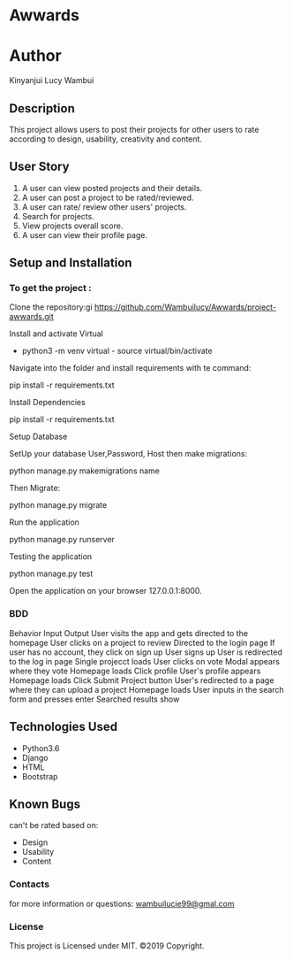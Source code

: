 # Awwards


# Author

Kinyanjui Lucy Wambui

## Description

This project allows users to post their projects for other users to rate according to design, usability, creativity and content.

## User Story

1. A user can view posted projects and their details.
2. A user can post a project to be rated/reviewed.
3. A user can rate/ review other users' projects.
4. Search for projects.
5. View projects overall score.
6. A user can view their profile page.

## Setup and Installation

### To get the project :

Clone the repository:gi
https://github.com/Wambuilucy/Awwards/project-awwards.git 

Install and activate Virtual

- python3 -m venv virtual - source virtual/bin/activate  

Navigate into the folder and install requirements with te command:

pip install -r requirements.txt 

Install Dependencies

  pip install -r requirements.txt

Setup Database

SetUp your database User,Password, Host then make migrations:

   python manage.py makemigrations name

Then Migrate:

 python manage.py migrate 

Run the application

 python manage.py runserver 

Testing the application

  python manage.py test

Open the application on your browser 127.0.0.1:8000.

### BDD

Behavior 	Input 	Output
User visits the app and gets directed to the homepage 	User clicks on a project to review 	Directed to the login page
If user has no account, they click on sign up 	User signs up 	User is redirected to the log in page
Single projecct loads 	User clicks on vote 	Modal appears where they vote
Homepage loads 	Click profile 	User's profile appears
Homepage loads 	Click Submit Project button 	User's redirected to a page where they can upload a project
Homepage loads 	User inputs in the search form and presses enter 	Searched results show

## Technologies Used

* Python3.6
* Django
* HTML
* Bootstrap

## Known Bugs

can't be rated based on:

* Design
* Usability
* Content

### Contacts

for more information or questions: wambuilucie99@gmal.com

### License

This project is Licensed under MIT. ©2019 Copyright.